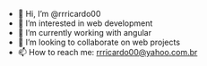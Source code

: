 - 👋 Hi, I’m @rrricardo00
- 👀 I’m interested in web development
- 🌱 I’m currently working with angular
- 💞️ I’m looking to collaborate on web projects
- 📫 How to reach me: rrricardo00@yahoo.com.br

<!---
rrricardo00/rrricardo00 is a ✨ special ✨ repository because its `README.md` (this file) appears on your GitHub profile.
You can click the Preview link to take a look at your changes.
--->
